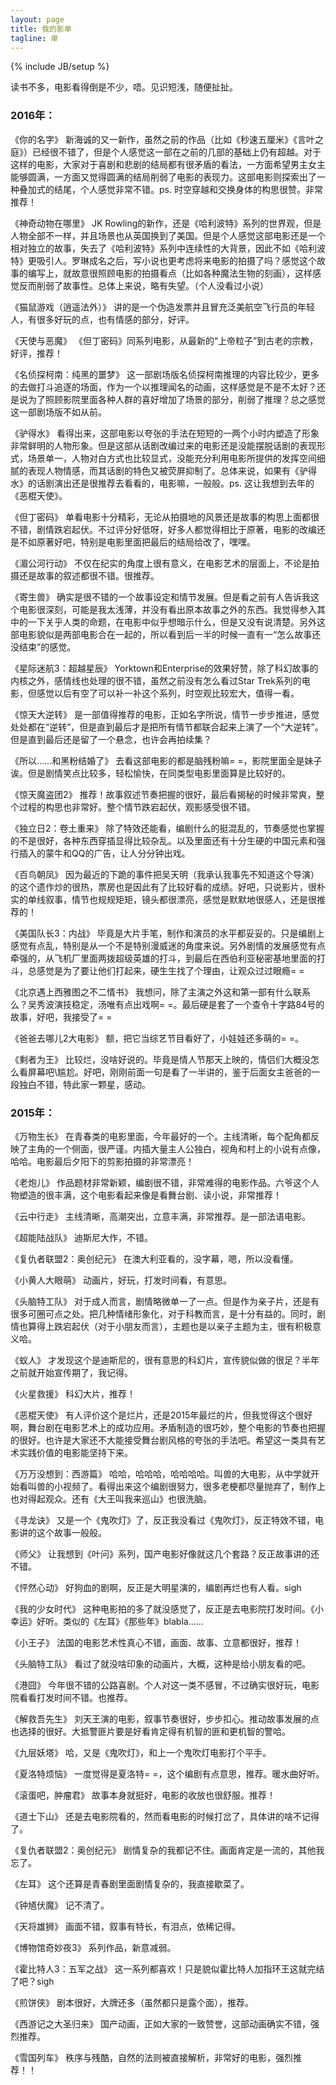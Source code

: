 ```yaml
---
layout: page
title: 我的影单
tagline: 单
---
```

{% include JB/setup %}

读书不多，电影看得倒是不少，唔。见识短浅，随便扯扯。

### 2016年：

《你的名字》
新海诚的又一新作，虽然之前的作品（比如《秒速五厘米》《言叶之庭》）已经很不错了，但是个人感觉这一部在之前的几部的基础上仍有超越。对于这样的电影，大家对于喜剧和悲剧的结局都有很矛盾的看法，一方面希望男主女主能够圆满，一方面又觉得圆满的结局削弱了电影的表现力。这部电影则探索出了一种叠加式的结尾，个人感觉非常不错。ps. 时空穿越和交换身体的构思很赞。非常推荐！

《神奇动物在哪里》
JK Rowling的新作，还是《哈利波特》系列的世界观，但是人物全部不一样，并且场景也从英国换到了美国。但是个人感觉这部电影还是一个相对独立的故事，失去了《哈利波特》系列中连续性的大背景，因此不如《哈利波特》更吸引人。罗琳成名之后，写小说也更考虑将来电影的拍摄了吗？感觉这个故事的编写上，就故意很照顾电影的拍摄看点（比如各种魔法生物的刻画），这样感觉反而削弱了故事性。总体上来说，略有失望。（个人没看过小说）

《猫鼠游戏（逍遥法外）》
讲的是一个伪造发票并且冒充泛美航空飞行员的年轻人，有很多好玩的点，也有情感的部分，好评。

《天使与恶魔》
《但丁密码》同系列电影，从最新的“上帝粒子”到古老的宗教，好评，推荐！

《名侦探柯南：纯黑的噩梦》
这一部剧场版名侦探柯南推理的内容比较少，更多的去做打斗追逐的场面，作为一个以推理闻名的动画，这样感觉是不是不太好？还是说为了照顾影院里面各种人群的喜好增加了场景的部分，削弱了推理？总之感觉这一部剧场版不如从前。

《驴得水》
看得出来，这部电影以夸张的手法在短短的一两个小时内塑造了形象非常鲜明的人物形象。但是这部从话剧改编过来的电影还是没能摆脱话剧的表现形式，场景单一，人物对白方式也比较显式，没能充分利用电影所提供的发挥空间细腻的表现人物情感，而其话剧的特色又被荧屏抑制了。总体来说，如果有《驴得水》的话剧演出还是很推荐去看看的，电影嘛，一般般。ps. 这让我想到去年的《恶棍天使》。

《但丁密码》
单看电影十分精彩，无论从拍摄地的风景还是故事的构思上面都很不错，剧情跌宕起伏。不过评分好低呀，好多人都觉得相比于原著，电影的改编还是不如原著好吧，特别是电影里面把最后的结局给改了，嘿嘿。

《湄公河行动》
不仅在纪实的角度上很有意义，在电影艺术的层面上，不论是拍摄还是故事的叙述都很不错。很推荐。

《寄生兽》
确实是很不错的一个故事设定和情节发展。但是看之前有人告诉我这个电影很深刻，可能是我太浅薄，并没有看出原本故事之外的东西。我觉得参入其中的一下关乎人类的命题，在电影中似乎想暗示什么，但是又没有说清楚。另外这部电影貌似是两部电影合在一起的，所以看到后一半的时候一直有一“怎么故事还没结束”的感觉。

《星际迷航3：超越星辰》
Yorktown和Enterprise的效果好赞，除了科幻故事的内核之外，感情线也处理的很不错，虽然之前没有怎么看过Star Trek系列的电影，但感觉以后有空了可以补一补这个系列，时空观比较宏大，值得一看。

《惊天大逆转》
是一部值得推荐的电影，正如名字所说，情节一步步推进，感觉处处都在“逆转”，但是直到最后才是把所有情节都联合起来上演了一个“大逆转”。但是直到最后还是留了一个悬念，也许会再拍续集？

《所以……和黑粉结婚了》
去看这部电影的都是脑残粉嘛= =，影院里面全是妹子诶。但是剧情笑点比较多，轻松愉快，在同类型电影里面算是比较好的。

《惊天魔盗团2》
推荐！故事叙述节奏把握的很好，最后看揭秘的时候非常爽，整个过程的构思也非常好。整个情节跌宕起伏，观影感受很不错。

《独立日2：卷土重来》
除了特效还能看，编剧什么的挺混乱的，节奏感觉也掌握的不是很好，各种东西穿插显得比较杂乱。以及里面还有十分生硬的中国元素和强行插入的蒙牛和QQ的广告，让人分分钟出戏。

《百鸟朝凤》
因为最近的下跪的事件把吴天明（我承认我事先不知道这个导演）的这个遗作炒的很热，票房也是因此有了比较好看的成绩。好吧，只说影片，很朴实的单线叙事，情节也规规矩矩，镜头都很漂亮，感觉是默默地很感人，还是很推荐的！

《美国队长3：内战》
毕竟是大片手笔，制作和演员的水平都妥妥的。只是编剧上感觉有点乱，特别是从一个不是特别漫威迷的角度来说。另外剧情的发展感觉有点牵强的，从飞机厂里面两拨超级英雄的打斗，到最后在西伯利亚秘密基地里面的打斗，总感觉是为了要让他们打起来，硬生生找了个理由，让观众过过眼瘾= =

《北京遇上西雅图之不二情书》
我想问，除了主演之外这和第一部有什么联系么？吴秀波演技稳定，汤唯有点出戏啊= =。最后硬是套了一个查令十字路84号的故事，好吧，我接受了= =

《爸爸去哪儿2大电影》
额，把它当综艺节目看好了，小娃娃还多萌的= =。

《剩者为王》
比较烂，没啥好说的。毕竟是情人节那天上映的，情侣们大概没怎么看屏幕吧\尴尬。好吧，刚刚前面一句是看了一半讲的，鉴于后面女主爸爸的一段独白不错，特此家一颗星，感动。

### 2015年：

《万物生长》
在青春类的电影里面，今年最好的一个。主线清晰，每个配角都反映了主角的一个侧面，很严谨。内插大量主人公独白，视角和村上的小说有点像，哈哈。电影最后夕阳下的剪影拍摄的非常漂亮！

《老炮儿》
作品题材非常新颖，编剧很不错，非常难得的电影作品。六爷这个人物塑造的很丰满，这个电影看起来像是看舞台剧、读小说，非常推荐！

《云中行走》
主线清晰，高潮突出，立意丰满，非常推荐。是一部法语电影。

《超能陆战队》
迪斯尼大作，不错。

《复仇者联盟2：奥创纪元》
在澳大利亚看的，没字幕，嗯，所以没看懂。

《小黄人大眼萌》
动画片，好玩，打发时间看，有意思。

《头脑特工队》
对于成人而言，剧情略微单一了一点。但是作为亲子片，还是有很多可圈可点之处。把几种情绪形象化，对于科教而言，是十分有益的。同时，剧情也算得上跌宕起伏（对于小朋友而言），主题也是以亲子主题为主，很有积极意义哈。

《蚁人》
才发现这个是迪斯尼的，很有意思的科幻片，宣传貌似做的很足？半年之前就开始宣传期了，我记得。

《火星救援》
科幻大片，推荐！

《恶棍天使》
有人评价这个是烂片，还是2015年最烂的片，但我觉得这个很好啊，舞台剧在电影艺术上的成功应用。矛盾制造的很巧妙，整个电影的节奏也把握的很好。也许是大家还不大能接受舞台剧风格的夸张的手法吧。希望这一类具有艺术实践价值的电影能坚持下来。

《万万没想到：西游篇》
哈哈，哈哈哈，哈哈哈哈。叫兽的大电影，从中学就开始看叫兽的小视频了。看得出来这个编剧很努力，很多老梗都尽量抛弃了，制作上也对得起观众。还有《大王叫我来巡山》也很洗脑。

《寻龙诀》
又是一个《鬼吹灯》了，反正我没看过《鬼吹灯》，反正特效不错，电影讲的这个故事一般般。

《师父》
让我想到《叶问》系列，国产电影好像就这几个套路？反正故事讲的还不错。

《怦然心动》
好狗血的剧啊，反正是大明星演的，编剧再烂也有人看。sigh

《我的少女时代》
这种电影拍的多了就没感觉了，反正是去电影院打发时间。《小幸运》好听。类似的《左耳》《那些年》blabla……

《小王子》
法国的电影艺术性真心不错，画面、故事、立意都很好，推荐！

《头脑特工队》
看过了就没啥印象的动画片，大概，这种是给小朋友看的吧。

《港囧》
今年很不错的公路喜剧。个人对这一类不感冒，不过确实很好玩，电影院看看打发时间不错。也推荐。

《解救吾先生》
刘天王演的电影，叙事节奏很好，步步扣心。推动故事发展的点也选择的很好。大抵警匪片要是好看肯定得有机智的匪和更机智的警哈。

《九层妖塔》
哈，又是《鬼吹灯》，和上一个鬼吹灯电影打个平手。

《夏洛特烦恼》
一度觉得是夏洛特= =，这个编剧有点意思，推荐。暖水曲好听。

《滚蛋吧，肿瘤君》
故事本身就挺好，电影的收放也很舒服。推荐！

《道士下山》
还是去电影院看的，然而看电影的时候打岔了，具体讲的啥不记得了。

《复仇者联盟2：奥创纪元》
剧情复杂的我都记不住。画面肯定是一流的，其他我忘了。

《左耳》
这个还算是青春剧里面剧情复杂的，我直接歇菜了。

《钟馗伏魔》
记不清了。

《天将雄狮》
画面不错，叙事有特长，有泪点，依稀记得。

《博物馆奇妙夜3》
系列作品，新意减弱。

《霍比特人3：五军之战》
这一系列都喜欢！只是貌似霍比特人加指环王这就完结了吧？sigh

《煎饼侠》
剧本很好，大牌还多（虽然都只是露个面），推荐。

《西游记之大圣归来》
国产动画，正如大家的一致赞誉，这部动画确实不错，强烈推荐。

《雪国列车》
秩序与残酷，自然的法则被直接解析，非常好的电影，强烈推荐！！